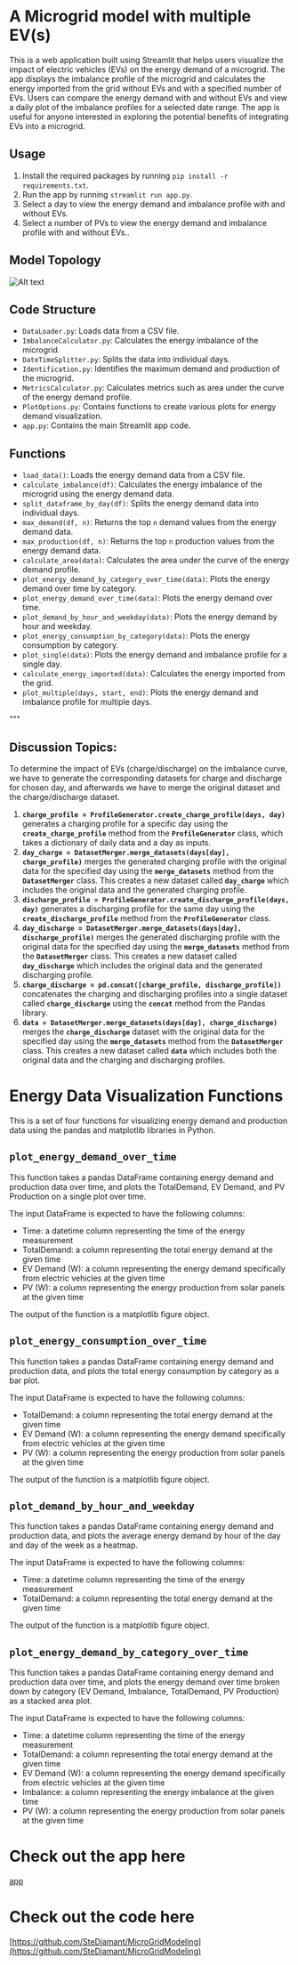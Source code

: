 # A Microgrid model with multiple EV(s)


This is a web application built using Streamlit that helps users visualize the impact of electric vehicles (EVs) on the energy demand of a microgrid. The app displays the imbalance profile of the microgrid and calculates the energy imported from the grid without EVs and with a specified number of EVs. Users can compare the energy demand with and without EVs and view a daily plot of the imbalance profiles for a selected date range. The app is useful for anyone interested in exploring the potential benefits of integrating EVs into a microgrid.

## Usage

1. Install the required packages by running `pip install -r requirements.txt`.
2. Run the app by running `streamlit run app.py`.
3. Select a day to view the energy demand and imbalance profile with and without EVs.
4. Select a number of PVs to view the energy demand and imbalance profile with and without EVs..
## Model Topology
![Alt text](/assets/data/image.jpg)
## Code Structure

- `DataLoader.py`: Loads data from a CSV file.
- `ImbalanceCalculator.py`: Calculates the energy imbalance of the microgrid.
- `DateTimeSplitter.py`: Splits the data into individual days.
- `Identification.py`: Identifies the maximum demand and production of the microgrid.
- `MetricsCalculator.py`: Calculates metrics such as area under the curve of the energy demand profile.
- `PlotOptions.py`: Contains functions to create various plots for energy demand visualization.
- `app.py`: Contains the main Streamlit app code.

## Functions

- `load_data()`: Loads the energy demand data from a CSV file.
- `calculate_imbalance(df)`: Calculates the energy imbalance of the microgrid using the energy demand data.
- `split_dataframe_by_day(df)`: Splits the energy demand data into individual days.
- `max_demand(df, n)`: Returns the top `n` demand values from the energy demand data.
- `max_production(df, n)`: Returns the top `n` production values from the energy demand data.
- `calculate_area(data)`: Calculates the area under the curve of the energy demand profile.
- `plot_energy_demand_by_category_over_time(data)`: Plots the energy demand over time by category.
- `plot_energy_demand_over_time(data)`: Plots the energy demand over time.
- `plot_demand_by_hour_and_weekday(data)`: Plots the energy demand by hour and weekday.
- `plot_energy_consumption_by_category(data)`: Plots the energy consumption by category.
- `plot_single(data)`: Plots the energy demand and imbalance profile for a single day.
- `calculate_energy_imported(data)`: Calculates the energy imported from the grid.
- `plot_multiple(days, start, end)`: Plots the energy demand and imbalance profile for multiple days.

"""

## Discussion Topics:

To determine the impact of EVs (charge/discharge) on the imbalance curve, we have to generate the corresponding datasets for charge and discharge for chosen day, and afterwards we have to merge the original dataset and the charge/discharge dataset.

1. **`charge_profile = ProfileGenerator.create_charge_profile(days, day)`** generates a charging profile for a specific day using the **`create_charge_profile`** method from the **`ProfileGenerator`** class, which takes a dictionary of daily data and a day as inputs.
2. **`day_charge = DatasetMerger.merge_datasets(days[day], charge_profile)`** merges the generated charging profile with the original data for the specified day using the **`merge_datasets`** method from the **`DatasetMerger`** class. This creates a new dataset called **`day_charge`** which includes the original data and the generated charging profile.
3. **`discharge_profile = ProfileGenerator.create_discharge_profile(days, day)`** generates a discharging profile for the same day using the **`create_discharge_profile`** method from the **`ProfileGenerator`** class.
4. **`day_discharge = DatasetMerger.merge_datasets(days[day], discharge_profile)`** merges the generated discharging profile with the original data for the specified day using the **`merge_datasets`** method from the **`DatasetMerger`** class. This creates a new dataset called **`day_discharge`** which includes the original data and the generated discharging profile.
5. **`charge_discharge = pd.concat([charge_profile, discharge_profile])`** concatenates the charging and discharging profiles into a single dataset called **`charge_discharge`** using the **`concat`** method from the Pandas library.
6. **`data = DatasetMerger.merge_datasets(days[day], charge_discharge)`** merges the **`charge_discharge`** dataset with the original data for the specified day using the **`merge_datasets`** method from the **`DatasetMerger`** class. This creates a new dataset called **`data`** which includes both the original data and the charging and discharging profiles.

# **Energy Data Visualization Functions**

This is a set of four functions for visualizing energy demand and production data using the pandas and matplotlib libraries in Python.

## **`plot_energy_demand_over_time`**

This function takes a pandas DataFrame containing energy demand and production data over time, and plots the TotalDemand, EV Demand, and PV Production on a single plot over time.

The input DataFrame is expected to have the following columns:

- Time: a datetime column representing the time of the energy measurement
- TotalDemand: a column representing the total energy demand at the given time
- EV Demand (W): a column representing the energy demand specifically from electric vehicles at the given time
- PV (W): a column representing the energy production from solar panels at the given time

The output of the function is a matplotlib figure object.

## **`plot_energy_consumption_over_time`**

This function takes a pandas DataFrame containing energy demand and production data, and plots the total energy consumption by category as a bar plot.

The input DataFrame is expected to have the following columns:

- TotalDemand: a column representing the total energy demand at the given time
- EV Demand (W): a column representing the energy demand specifically from electric vehicles at the given time
- PV (W): a column representing the energy production from solar panels at the given time

The output of the function is a matplotlib figure object.

## **`plot_demand_by_hour_and_weekday`**

This function takes a pandas DataFrame containing energy demand and production data, and plots the average energy demand by hour of the day and day of the week as a heatmap.

The input DataFrame is expected to have the following columns:

- Time: a datetime column representing the time of the energy measurement
- TotalDemand: a column representing the total energy demand at the given time

The output of the function is a matplotlib figure object.

## **`plot_energy_demand_by_category_over_time`**

This function takes a pandas DataFrame containing energy demand and production data over time, and plots the energy demand over time broken down by category (EV Demand, Imbalance, TotalDemand, PV Production) as a stacked area plot.

The input DataFrame is expected to have the following columns:

- Time: a datetime column representing the time of the energy measurement
- TotalDemand: a column representing the total energy demand at the given time
- EV Demand (W): a column representing the energy demand specifically from electric vehicles at the given time
- Imbalance: a column representing the energy imbalance at the given time
- PV (W): a column representing the energy production from solar panels at the given time

# Check out the app here

[app](https://stediamant-microgridmodeling-app-c9e9e9.streamlit.app/)

# Check out the code here

[https://github.com/SteDiamant/MicroGridModeling](https://github.com/SteDiamant/MicroGridModeling)